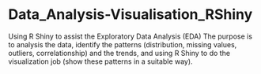 # Data_Analysis-Visualisation_RShiny
Using R Shiny to assist the Exploratory Data Analysis (EDA)
The purpose is to analysis the data, identify the patterns (distribution, missing values, outliers, correlationship) and the trends, and using R Shiny to do the visualization job (show these patterns in a suitable way). 

